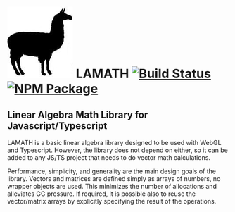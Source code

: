 
# ![Logo](images/llama.jpg) LAMATH [![Build Status](https://travis-ci.org/johtela/lamath.svg?branch=master)](https://travis-ci.org/johtela/lamath) [![NPM Package](https://badge.fury.io/js/lamath.svg)](https://www.npmjs.com/package/lamath)
## Linear Algebra Math Library for Javascript/Typescript 

LAMATH is a basic linear algebra library designed to be used with WebGL and Typescript. However, 
the library does not depend on either, so it can be added to any JS/TS project that needs to do 
vector math calculations.

Performance, simplicity, and generality are the main design goals of the library. Vectors and matrices 
are defined simply as arrays of numbers, no wrapper objects are used. This minimizes the number of 
allocations and alleviates GC pressure. If required, it is possible also to reuse the vector/matrix
arrays by explicitly specifying the result of the operations.

<!--
  Testing testing...
-->
